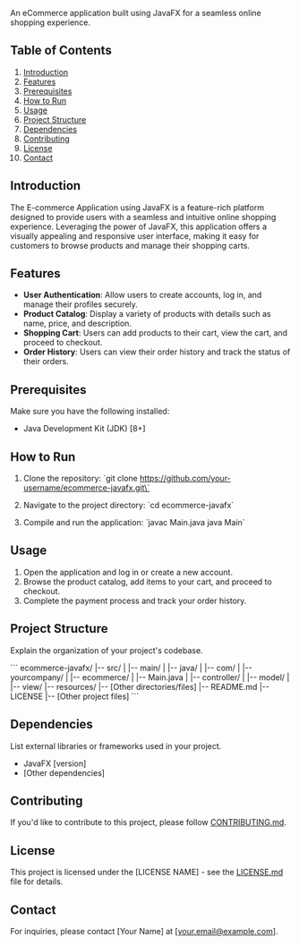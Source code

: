 An eCommerce application built using JavaFX for a seamless online shopping experience.

## Table of Contents
1. [Introduction](#introduction)
2. [Features](#features)
3. [Prerequisites](#prerequisites)
4. [How to Run](#how-to-run)
5. [Usage](#usage)
6. [Project Structure](#project-structure)
7. [Dependencies](#dependencies)
8. [Contributing](#contributing)
9. [License](#license)
10. [Contact](#contact)

## Introduction

The E-commerce Application using JavaFX is a feature-rich platform designed to provide users with a seamless and intuitive online shopping experience. Leveraging the power of JavaFX, this application offers a visually appealing and responsive user interface, making it easy for customers to browse products and manage their shopping carts.

## Features

- **User Authentication**: Allow users to create accounts, log in, and manage their profiles securely.
- **Product Catalog**: Display a variety of products with details such as name, price, and description.
- **Shopping Cart**: Users can add products to their cart, view the cart, and proceed to checkout.
- **Order History**: Users can view their order history and track the status of their orders.

## Prerequisites

Make sure you have the following installed:

- Java Development Kit (JDK) [8+]

## How to Run

1. Clone the repository:
   \`git clone https://github.com/your-username/ecommerce-javafx.git\`

2. Navigate to the project directory:
   \`cd ecommerce-javafx\`

3. Compile and run the application:
   \`javac Main.java
   java Main\`

## Usage

1. Open the application and log in or create a new account.
2. Browse the product catalog, add items to your cart, and proceed to checkout.
3. Complete the payment process and track your order history.

## Project Structure

Explain the organization of your project's codebase.

\`\`\`
ecommerce-javafx/
|-- src/
|   |-- main/
|       |-- java/
|           |-- com/
|               |-- yourcompany/
|                   |-- ecommerce/
|                       |-- Main.java
|                       |-- controller/
|                       |-- model/
|                       |-- view/
|-- resources/
|-- [Other directories/files]
|-- README.md
|-- LICENSE
|-- [Other project files]
\`\`\`

## Dependencies

List external libraries or frameworks used in your project.

- JavaFX [version]
- [Other dependencies]

## Contributing

If you'd like to contribute to this project, please follow [CONTRIBUTING.md](CONTRIBUTING.md).

## License

This project is licensed under the [LICENSE NAME] - see the [LICENSE.md](LICENSE.md) file for details.

## Contact

For inquiries, please contact [Your Name] at [your.email@example.com].
